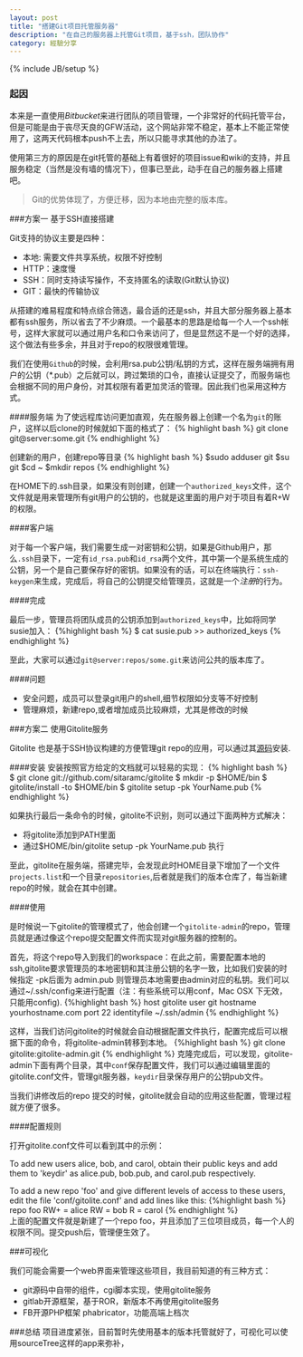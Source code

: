 ```yaml
---
layout: post
title: "搭建Git项目托管服务器"
description: "在自己的服务器上托管Git项目，基于ssh，团队协作"
category: 經驗分享
---
```

{% include JB/setup %}

### 起因
本来是一直使用*Bitbucket*来进行团队的项目管理，一个非常好的代码托管平台，但是可能是由于丧尽天良的GFW活动，这个网站非常不稳定，基本上不能正常使用了，这两天代码根本push不上去，所以只能寻求其他的办法了。

使用第三方的原因是在git托管的基础上有着很好的项目issue和wiki的支持，并且服务稳定（当然是没有墙的情况下），但事已至此，动手在自己的服务器上搭建吧。

>Git的优势体现了，方便迁移，因为本地由完整的版本库。


###方案一 基于SSH直接搭建

Git支持的协议主要是四种：

+ 本地: 需要文件共享系统，权限不好控制
+ HTTP：速度慢
+ SSH：同时支持读写操作，不支持匿名的读取(Git默认协议)
+ GIT：最快的传输协议

从搭建的难易程度和特点综合筛选，最合适的还是ssh，并且大部分服务器上基本都有ssh服务，所以省去了不少麻烦。一个最基本的思路是给每一个人一个ssh帐号，这样大家就可以通过用户名和口令来访问了，但是显然这不是一个好的选择，这个做法有些多余，并且对于repo的权限很难管理。

我们在使用`Github`的时候，会利用rsa.pub公钥/私钥的方式，这样在服务端拥有用户的公钥（*.pub）之后就可以，跨过繁琐的口令，直接认证提交了，而服务端也会根据不同的用户身份，对其权限有着更加灵活的管理。因此我们也采用这种方式。

####服务端
为了使远程库访问更加直观，先在服务器上创建一个名为`git`的账户，这样以后clone的时候就如下面的格式了：
{% highlight bash %}
git clone git@server:some.git
{% endhighlight %}

创建新的用户，创建repo等目录
{% highlight bash %}
$sudo adduser git
$su git
$cd ~
$mkdir repos
{% endhighlight %}

在HOME下的.ssh目录，如果没有则创建，创建一个`authorized_keys`文件，这个文件就是用来管理所有git用户的公钥的，也就是这里面的用户对于项目有着R+W的权限。

####客户端

对于每一个客户端，我们需要生成一对密钥和公钥，如果是Github用户，那么`.ssh`目录下，一定有`id_rsa.pub`和`id_rsa`两个文件，其中第一个是系统生成的公钥，另一个是自己要保存好的密钥。如果没有的话，可以在终端执行：`ssh-keygen`来生成，完成后，将自己的公钥提交给管理员，这就是一个*注册*的行为。

####完成

最后一步，管理员将团队成员的公钥添加到`authorized_keys`中，比如将同学susie加入：
{%highlight bash %}
$ cat susie.pub >> authorized_keys
{% endhighlight %}

至此，大家可以通过`git@server:repos/some.git`来访问公共的版本库了。

####问题

+ 安全问题，成员可以登录git用户的shell,细节权限如分支等不好控制
+ 管理麻烦，新建repo,或者增加成员比较麻烦，尤其是修改的时候


###方案二 使用Gitolite服务

Gitolite 也是基于SSH协议构建的方便管理git repo的应用，可以通过其[源码](https://github.com/leeon/gitolite)安装.

####安装
安装按照官方给定的文档就可以轻易的实现：
{% highlight bash %}
$ git clone git://github.com/sitaramc/gitolite
$ mkdir -p $HOME/bin
$ gitolite/install -to $HOME/bin
$ gitolite setup -pk YourName.pub
{% endhighlight %}

如果执行最后一条命令的时候，gitolite不识别，则可以通过下面两种方式解决：

+ 将gitolite添加到PATH里面
+ 通过$HOME/bin/gitolite setup -pk YourName.pub 执行

至此，gitolite在服务端，搭建完毕，会发现此时HOME目录下增加了一个文件`projects.list`和一个目录`repositories`,后者就是我们的版本仓库了，每当新建repo的时候，就会在其中创建。

####使用

是时候说一下gitolite的管理模式了，他会创建一个`gitolite-admin`的repo，管理员就是通过像这个repo提交配置文件而实现对git服务器的控制的。

首先，将这个repo导入到我们的workspace：在此之前，需要配置本地的ssh,gitolite要求管理员的本地密钥和其注册公钥的名字一致，比如我们安装的时候指定 -pk后面为 admin.pub 则管理员本地需要由admin对应的私钥。我们可以通过~/.ssh/config来进行配置（注：有些系统可以用conf，Mac OSX 下无效，只能用config).
{%highlight bash %}
    host gitolite
     user git
     hostname yourhostname.com
     port 22
     identityfile ~/.ssh/admin
{% endhighlight %}

这样，当我们访问gitolite的时候就会自动根据配置文件执行，配置完成后可以根据下面的命令，将gitolite-admin转移到本地。
{%highlight bash %}
    git clone gitolite:gitolite-admin.git
{% endhighlight %}
克隆完成后，可以发现，gitolite-admin下面有两个目录，其中`conf`保存配置文件，我们可以通过编辑里面的gitolite.conf文件，管理git服务器，`keydir`目录保存用户的公钥pub文件。

当我们讲修改后的repo 提交的时候，gitolite就会自动的应用这些配置，管理过程就方便了很多。

####配置规则

打开gitolite.conf文件可以看到其中的示例：

To add new users alice, bob, and carol, obtain their public keys and add
them to 'keydir' as alice.pub, bob.pub, and carol.pub respectively.

To add a new repo 'foo' and give different levels of access to these
users, edit the file 'conf/gitolite.conf' and add lines like this:
{%highlight bash %}
        repo foo
            RW+         =   alice
            RW          =   bob
            R           =   carol
{% endhighlight %}            
 上面的配置文件就是新建了一个repo foo，并且添加了三位项目成员，每一个人的权限不同。提交push后，管理便生效了。
 
 
###可视化

我们可能会需要一个web界面来管理这些项目，我目前知道的有三种方式：

+ git源码中自带的组件，cgi脚本实现，使用gitolite服务
+ gitlab开源框架，基于ROR，新版本不再使用gitolite服务
+ FB开源PHP框架 phabricator，功能高端上档次


###总结
项目进度紧张，目前暂时先使用基本的版本托管就好了，可视化可以使用sourceTree这样的app来弥补，          